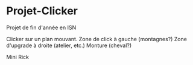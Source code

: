 # Projet-Clicker
Projet de fin d'année en ISN

Clicker sur un plan mouvant.
Zone de click à gauche (montagnes?)
Zone d'upgrade à droite (atelier, etc.)
Monture (cheval?)

Mini Rick

